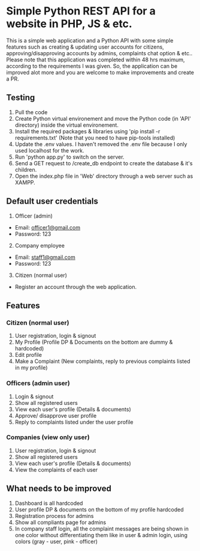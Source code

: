 # Simple Python REST API for a website in PHP, JS & etc.

This is a simple web application and a Python API with some simple features such as creating & updating user accounts for citizens, approving/disapproving accounts by admins, complaints chat option & etc..<br>
Please note that this application was completed within 48 hrs maximum, according to the requirements I was given. So, the application can be improved alot more and you are welcome to make improvements and create a PR.

## Testing
1. Pull the code
2. Create Python virtual environement and move the Python code (in 'API' directory) inside the virtual environement.
3. Install the required packages & libraries using 'pip install -r requirements.txt' (Note that you need to have pip-tools installed)
4. Update the .env values. I haven't removed the .env file because I only used localhost for the work.
5. Run 'python app.py' to switch on the server.
6. Send a GET request to /create_db endpoint to create the database & it's children.
7. Open the index.php file in 'Web' directory through a web server such as XAMPP.


## Default user credentials
1. Officer (admin)
- Email: officer1@gmail.com
- Password: 123

2. Company employee
- Email: staff1@gmail.com
- Password: 123

3. Citizen (normal user)
- Register an account through the web application.


## Features
### Citizen (normal user)
1. User registration, login & signout
2. My Profile (Profile DP & Documents on the bottom are dummy & hardcoded)
3. Edit profile
4. Make a Complaint (New complaints, reply to previous complaints listed in my profile)


### Officers (admin user)
1. Login & signout
2. Show all registered users
3. View each user's profile (Details & documents)
4. Approve/ disapprove user profile
5. Reply to complaints listed under the user profile


### Companies (view only user)
1. User registration, login & signout
2. Show all registered users
3. View each user's profile (Details & documents)
4. View the complaints of each user


## What needs to be improved
1. Dashboard is all hardcoded
2. User profile DP & documents on the bottom of my profile hardcoded
3. Registration process for admins
4. Show all compliants page for admins
5. In company staff login, all the complaint messages are being shown in one color without differentiating them like in user & admin login, using colors (gray - user, pink - officer) 

